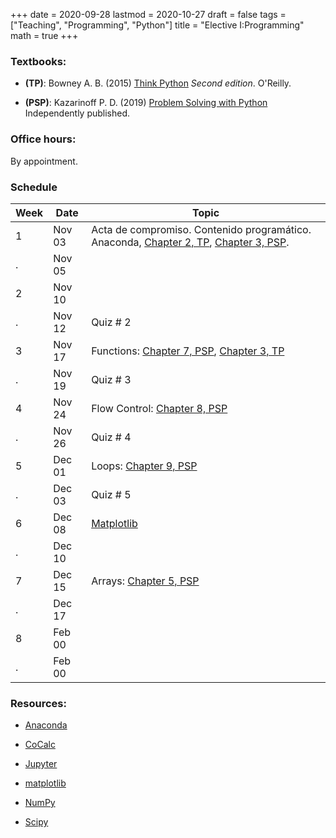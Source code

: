 +++
date      = 2020-09-28
lastmod   = 2020-10-27
draft     = false
tags      = ["Teaching", "Programming", "Python"]
title     = "Elective I:Programming"
math      = true
+++

### Textbooks:

- **(TP)**: Bowney A. B. (2015) [Think Python](https://greenteapress.com/wp/think-python-2e/) *Second edition*. O'Reilly.

- **(PSP)**: Kazarinoff P. D. (2019) [Problem Solving with Python](https://problemsolvingwithpython.com) Independently published.

### Office hours: 

By appointment.

### Schedule


Week  | Date | Topic
--- | --- | ---
1 | Nov 03 | Acta de compromiso. Contenido programático. Anaconda, [Chapter 2, TP](http://greenteapress.com/thinkpython2/html/thinkpython2003.html), [Chapter 3, PSP](https://problemsolvingwithpython.com/03-The-Python-REPL/03.00-Introduction/).
. | Nov 05 | 
2 | Nov 10 | 
. | Nov 12 | Quiz # 2
3 | Nov 17 | Functions: [Chapter 7, PSP](https://problemsolvingwithpython.com/07-Functions-and-Modules/07.00-Introduction/), [Chapter 3, TP](http://greenteapress.com/thinkpython2/html/thinkpython2004.html)
. | Nov 19 | Quiz # 3
4 | Nov 24 | Flow Control: [Chapter 8, PSP](https://problemsolvingwithpython.com/08-If-Else-Try-Except/08.00-Introduction/)
. | Nov 26 | Quiz # 4
5 | Dec 01 | Loops: [Chapter 9, PSP](https://problemsolvingwithpython.com/09-Loops/09.00-Introduction/)
. | Dec 03 | Quiz # 5
6 | Dec 08 | [Matplotlib](https://problemsolvingwithpython.com/06-Plotting-with-Matplotlib/06.00-Introduction/)
. | Dec 10 | 
7 | Dec 15 | Arrays: [Chapter 5, PSP](https://problemsolvingwithpython.com/05-NumPy-and-Arrays/05.02-Installing-NumPy/)
. | Dec 17 | 
8 | Feb 00 | 
. | Feb 00 | 


### Resources:

  - [Anaconda](https://anaconda.org)

  - [CoCalc](https://cocalc.com)

  - [Jupyter](https://jupyter.org/)

  - [matplotlib](https://matplotlib.org/3.1.1/index.html)

  - [NumPy](https://www.numpy.org/)

  - [Scipy](https://www.scipy.org/)
